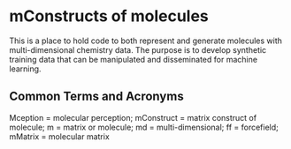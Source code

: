 # mConstructs of molecules

This is a place to hold code to both represent and generate molecules with multi-dimensional chemistry data.
The purpose is to develop synthetic training data that can be manipulated and disseminated for machine learning.

## Common Terms and Acronyms

Mception = molecular perception; mConstruct = matrix construct of molecule; m = matrix or molecule; md = multi-dimensional; ff = forcefield; mMatrix = molecular matrix

